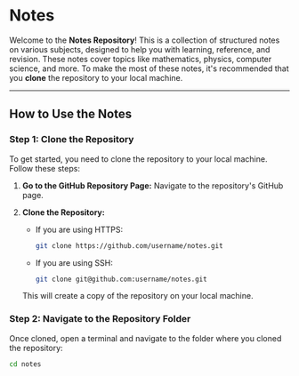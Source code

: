 # Notes
Welcome to the **Notes Repository**! This is a collection of structured notes on various subjects, designed to help you with learning, reference, and revision. These notes cover topics like mathematics, physics, computer science, and more. To make the most of these notes, it's recommended that you **clone** the repository to your local machine.

---

## How to Use the Notes

### Step 1: Clone the Repository

To get started, you need to clone the repository to your local machine. Follow these steps:

1. **Go to the GitHub Repository Page:**
   Navigate to the repository's GitHub page.

2. **Clone the Repository:**
   - If you are using HTTPS:
     ```bash
     git clone https://github.com/username/notes.git
     ```
   - If you are using SSH:
     ```bash
     git clone git@github.com:username/notes.git
     ```

   This will create a copy of the repository on your local machine.

### Step 2: Navigate to the Repository Folder

Once cloned, open a terminal and navigate to the folder where you cloned the repository:
```bash
cd notes
